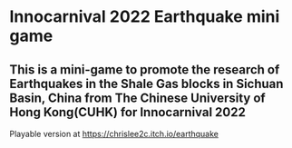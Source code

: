 # Innocarnival 2022 Earthquake mini game
<b>This is a mini-game to promote the research of Earthquakes in the Shale Gas blocks in Sichuan Basin, China from The Chinese University of Hong Kong(CUHK) for Innocarnival 2022</b>
---
Playable version at https://chrislee2c.itch.io/earthquake
